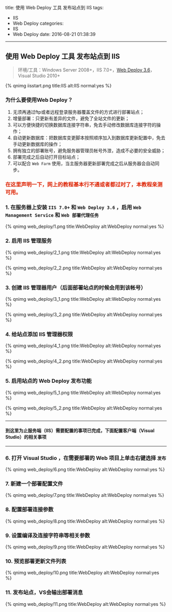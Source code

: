 title: 使用 Web Deploy 工具 发布站点到 IIS
tags:
  - IIS
  - Web Deploy
categories:
  - IIS
  - Web Deploy
date: 2016-08-21 01:38:39
---


## 使用 Web Deploy 工具 发布站点到 IIS

> 环境/工具：Windows Server 2008+，IIS 7.0+，[Web Deploy 3.6][0]，Visual Studio 2010+

{% qnimg iisstart.png title:IIS alt:IIS normal:yes %}

### 为什么要使用Web Deploy？

1. 无须再通过ftp或者远程登录服务器覆盖文件的方式进行部署站点；
2. 增量部署：只更新有差异的文件，避免了全站文件的更新；
3. 可以方便快捷的切换数据库连接字符串，免去手动修改数据库连接字符的操作；
4. 自动更新数据库：把数据库变更脚本按照顺序加入到数据库更新配置中，免去手动更新数据库的操作；
4. 拥有独立的部署账号，避免服务器管理员帐号外泄，造成不必要的安全威胁；
5. 部署完成之后自动打开目标站点；
6. 可以配合 `Web Farm` 使用，当主服务器更新部署完成之后从服务器会自动同步。

### <font color="#D20">在这里声明一下，网上的教程基本行不通或者都过时了，本教程亲测可用。</font>

### 1. 在服务器上安装 `IIS 7.0+` 和 `Web Deploy 3.6` ，启用 `Web Management Service` 和 `Web 部署代理任务`

{% qnimg web_deploy/1.png title:WebDeploy alt:WebDeploy normal:yes %}

### 2. 启用 IIS 管理服务

{% qnimg web_deploy/2_1.png title:WebDeploy alt:WebDeploy normal:yes %}

{% qnimg web_deploy/2_2.png title:WebDeploy alt:WebDeploy normal:yes %}

### 3. 创建 IIS 管理器用户（后面部署站点的时候会用到该帐号） 

{% qnimg web_deploy/3_1.png title:WebDeploy alt:WebDeploy normal:yes %}

{% qnimg web_deploy/3_2.png title:WebDeploy alt:WebDeploy normal:yes %}

### 4. 给站点添加 IIS 管理器权限 

{% qnimg web_deploy/4_1.png title:WebDeploy alt:WebDeploy normal:yes %}

{% qnimg web_deploy/4_2.png title:WebDeploy alt:WebDeploy normal:yes %}

### 5. 启用站点的 Web Deploy 发布功能

{% qnimg web_deploy/5_1.png title:WebDeploy alt:WebDeploy normal:yes %}

{% qnimg web_deploy/5_2.png title:WebDeploy alt:WebDeploy normal:yes %}

---
#### 到这里为止服务端（IIS）需要配置的事项已完成，下面配置客户端（Visual Studio）的相关事项

---

### 6. 打开 Visual Studio ，在需要部署的 Web 项目上单击右键选择 `发布`

{% qnimg web_deploy/6.png title:WebDeploy alt:WebDeploy normal:yes %}

### 7. 新建一个部署配置文件

{% qnimg web_deploy/7.png title:WebDeploy alt:WebDeploy normal:yes %}

### 8. 配置部署连接参数

{% qnimg web_deploy/8.png title:WebDeploy alt:WebDeploy normal:yes %}

### 9. 设置编译及连接字符串等相关参数

{% qnimg web_deploy/9.png title:WebDeploy alt:WebDeploy normal:yes %}

### 10. 预览部署更新文件列表

{% qnimg web_deploy/10.png title:WebDeploy alt:WebDeploy normal:yes %}

### 11. 发布站点，VS会输出部署消息

{% qnimg web_deploy/11.png title:WebDeploy alt:WebDeploy normal:yes %}

[0]:https://www.microsoft.com/zh-cn/download/details.aspx?id=43717
